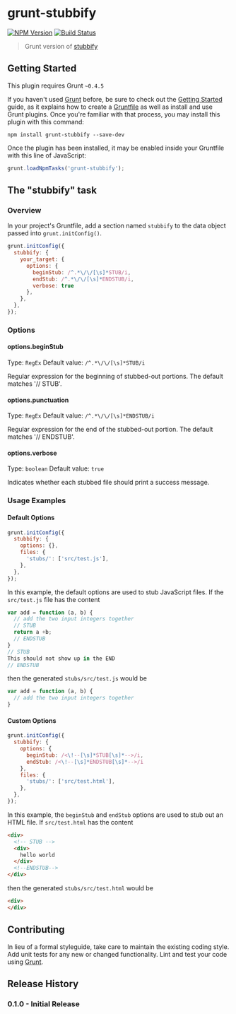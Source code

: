 # grunt-stubbify
[![NPM Version][npm-image]][npm-url]
[![Build Status][travis-image]][travis-url]

> Grunt version of [stubbify](https://github.com/isibner/stubbify)

## Getting Started
This plugin requires Grunt `~0.4.5`

If you haven't used [Grunt](http://gruntjs.com/) before, be sure to check out the [Getting Started](http://gruntjs.com/getting-started) guide, as it explains how to create a [Gruntfile](http://gruntjs.com/sample-gruntfile) as well as install and use Grunt plugins. Once you're familiar with that process, you may install this plugin with this command:

```shell
npm install grunt-stubbify --save-dev
```

Once the plugin has been installed, it may be enabled inside your Gruntfile with this line of JavaScript:

```js
grunt.loadNpmTasks('grunt-stubbify');
```

## The "stubbify" task

### Overview
In your project's Gruntfile, add a section named `stubbify` to the data object passed into `grunt.initConfig()`.

```js
grunt.initConfig({
  stubbify: {
    your_target: {
      options: {
        beginStub: /^.*\/\/[\s]*STUB/i,
        endStub: /^.*\/\/[\s]*ENDSTUB/i, 
        verbose: true
      },
    },
  },
});
```

### Options

#### options.beginStub
Type: `RegEx`
Default value: `/^.*\/\/[\s]*STUB/i`

Regular expression for the beginning of stubbed-out portions. The default matches '// STUB'.

#### options.punctuation
Type: `RegEx`
Default value: `/^.*\/\/[\s]*ENDSTUB/i`

Regular expression for the end of the stubbed-out portion. The default  matches '// ENDSTUB'.

#### options.verbose
Type: `boolean`
Default value: `true`

Indicates whether each stubbed file should print a success message.

### Usage Examples

#### Default Options
```js
grunt.initConfig({
  stubbify: {
    options: {},
    files: {
      'stubs/': ['src/test.js'],
    },
  },
});
```

In this example, the default options are used to stub JavaScript files. If the `src/test.js` file has the content 
```js
var add = function (a, b) {
  // add the two input integers together
  // STUB
  return a +b;
  // ENDSTUB
}
// STUB
This should not show up in the END
// ENDSTUB

```
then the generated `stubs/src/test.js` would be
```js
var add = function (a, b) {
  // add the two input integers together
}

```

#### Custom Options
```js
grunt.initConfig({
  stubbify: {
    options: {
      beginStub: /<\!--[\s]*STUB[\s]*-->/i,
      endStub: /<\!--[\s]*ENDSTUB[\s]*-->/i
    },
    files: {
      'stubs/': ['src/test.html'],
    },
  },
});
```
In this example, the `beginStub` and `endStub` options are used to stub out an HTML file. If `src/test.html` has the content
```html
<div>
  <!-- STUB -->
  <div>
    hello world
  </div>
  <!--ENDSTUB-->
</div>

```
then the generated `stubs/src/test.html` would be
```html
<div>
</div>

```


## Contributing
In lieu of a formal styleguide, take care to maintain the existing coding style. Add unit tests for any new or changed functionality. Lint and test your code using [Grunt](http://gruntjs.com/).

## Release History
### 0.1.0 - Initial Release

[npm-image]: https://img.shields.io/npm/v/grunt-stubbify.svg?style=flat
[npm-url]: https://www.npmjs.com/package/grunt-stubbify
[travis-image]: https://img.shields.io/travis/isibner/grunt-stubbify.svg?style=flat
[travis-url]: https://travis-ci.org/isibner/grunt-stubbify
